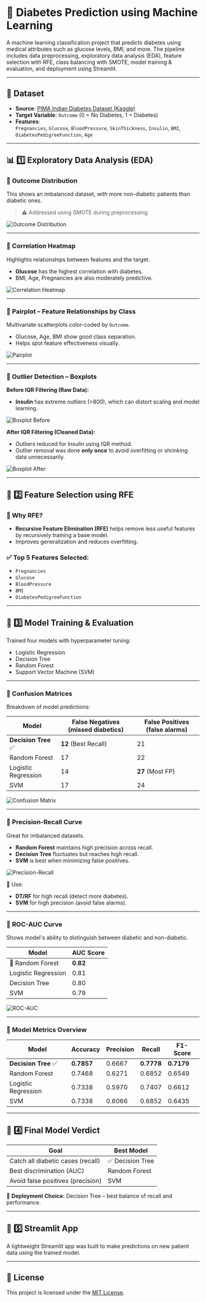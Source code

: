 # 🧠 Diabetes Prediction using Machine Learning

A machine learning classification project that predicts diabetes using medical attributes such as glucose levels, BMI, and more. The pipeline includes data preprocessing, exploratory data analysis (EDA), feature selection with RFE, class balancing with SMOTE, model training & evaluation, and deployment using Streamlit.

---

## 📁 Dataset

- **Source**: [PIMA Indian Diabetes Dataset (Kaggle)](https://www.kaggle.com/datasets/uciml/pima-indians-diabetes-database)
- **Target Variable**: `Outcome` (0 = No Diabetes, 1 = Diabetes)
- **Features**:  
  `Pregnancies`, `Glucose`, `BloodPressure`, `SkinThickness`, `Insulin`, `BMI`, `DiabetesPedigreeFunction`, `Age`

---

## 📊 1️⃣ Exploratory Data Analysis (EDA)

### 🔹 Outcome Distribution  
This shows an imbalanced dataset, with more non-diabetic patients than diabetic ones.
> ⚠️ Addressed using SMOTE during preprocessing.
  
![Outcome Distribution](images/OutcomeDistribution.png)

---

### 🔹 Correlation Heatmap  
Highlights relationships between features and the target.  
- **Glucose** has the highest correlation with diabetes.
- BMI, Age, Pregnancies are also moderately predictive.

![Correlation Heatmap](images/Heatplot.png)

---

### 🔹 Pairplot – Feature Relationships by Class  
Multivariate scatterplots color-coded by `Outcome`.  
- Glucose, Age, BMI show good class separation.
- Helps spot feature effectiveness visually.

![Pairplot](images/Pairplot.png)

---

### 🔹 Outlier Detection – Boxplots

**Before IQR Filtering (Raw Data):**  
- **Insulin** has extreme outliers (>800), which can distort scaling and model learning.

![Boxplot Before](images/Boxplot1.png)

**After IQR Filtering (Cleaned Data):**  
- Outliers reduced for Insulin using IQR method.
- Outlier removal was done **only once** to avoid overfitting or shrinking data unnecessarily.

![Boxplot After](images/Boxplot2.png)

---

## 🧪 2️⃣ Feature Selection using RFE

### 🔹 Why RFE?
- **Recursive Feature Elimination (RFE)** helps remove less useful features by recursively training a base model.
- Improves generalization and reduces overfitting.

### ✅ Top 5 Features Selected:
- `Pregnancies`
- `Glucose`
- `BloodPressure`
- `BMI`
- `DiabetesPedigreeFunction`

---

## 🧠 3️⃣ Model Training & Evaluation

Trained four models with hyperparameter tuning:
- Logistic Regression
- Decision Tree
- Random Forest
- Support Vector Machine (SVM)

---

### 🔹 Confusion Matrices  
Breakdown of model predictions:

| Model | False Negatives (missed diabetics) | False Positives (false alarms) |
|-------|------------------------------------|--------------------------------|
| **Decision Tree** ✅ | **12** (Best Recall) | 21 |
| Random Forest | 17 | 22 |
| Logistic Regression | 14 | **27** (Most FP) |
| SVM | 17 | 24 |

![Confusion Matrix](images/ConfusionMatrix.png)

---

### 🔹 Precision-Recall Curve  
Great for imbalanced datasets.

- **Random Forest** maintains high precision across recall.
- **Decision Tree** fluctuates but reaches high recall.
- **SVM** is best when minimizing false positives.

![Precision-Recall](images/PRCurve.png)

📌 Use:
- **DT/RF** for high recall (detect more diabetes).
- **SVM** for high precision (avoid false alarms).

---

### 🔹 ROC-AUC Curve  
Shows model's ability to distinguish between diabetic and non-diabetic.

| Model | AUC Score |
|-------|-----------|
| 🥇 Random Forest | **0.82** |
| Logistic Regression | 0.81 |
| Decision Tree | 0.80 |
| SVM | 0.79 |

![ROC-AUC](images/RocAuc.png)

---

### 🔹 Model Metrics Overview

| Model                | Accuracy | Precision | Recall | F1-Score |
|---------------------|----------|-----------|--------|----------|
| **Decision Tree** ✅ | **0.7857** | 0.6667    | **0.7778** | **0.7179** |
| Random Forest        | 0.7468   | 0.6271    | 0.6852 | 0.6549 |
| Logistic Regression  | 0.7338   | 0.5970    | 0.7407 | 0.6612 |
| SVM                  | 0.7338   | 0.6066    | 0.6852 | 0.6435 |


---

## 🏁 4️⃣ Final Model Verdict

| Goal                                | Best Model           |
|-------------------------------------|----------------------|
| Catch all diabetic cases (recall)   | ✅ Decision Tree      |
| Best discrimination (AUC)           | Random Forest        |
| Avoid false positives (precision)   | SVM                  |

🎯 **Deployment Choice:** Decision Tree – best balance of recall and performance.

---

## 🧪 5️⃣ Streamlit App

A lightweight Streamlit app was built to make predictions on new patient data using the trained model.

---

## 📝 License

This project is licensed under the [MIT License](License).
